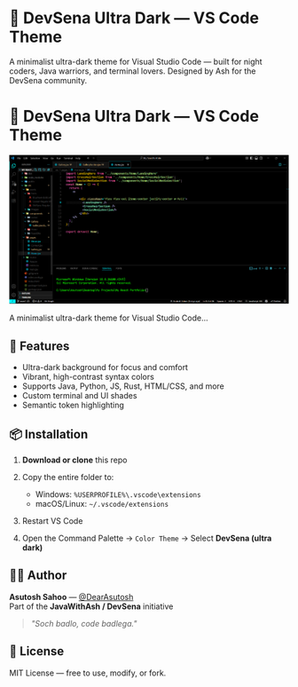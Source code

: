 # 🖤 DevSena Ultra Dark — VS Code Theme

A minimalist ultra-dark theme for Visual Studio Code — built for night coders, Java warriors, and terminal lovers. Designed by Ash for the DevSena community.

# 🖤 DevSena Ultra Dark — VS Code Theme

![DevSena Ultra Dark Preview](Screenshot.png.png)

A minimalist ultra-dark theme for Visual Studio Code...

## 🎯 Features

- Ultra-dark background for focus and comfort
- Vibrant, high-contrast syntax colors
- Supports Java, Python, JS, Rust, HTML/CSS, and more
- Custom terminal and UI shades
- Semantic token highlighting

## 📦 Installation

1. **Download or clone** this repo  
2. Copy the entire folder to:

   - Windows: `%USERPROFILE%\.vscode\extensions`
   - macOS/Linux: `~/.vscode/extensions`

3. Restart VS Code  
4. Open the Command Palette → `Color Theme` → Select **DevSena (ultra dark)**

## 🧑‍💻 Author

**Asutosh Sahoo** — [@DearAsutosh](https://github.com/DearAsutosh)  
Part of the **JavaWithAsh / DevSena** initiative

> _"Soch badlo, code badlega."_

## 📜 License

MIT License — free to use, modify, or fork.
